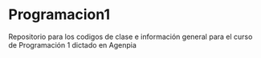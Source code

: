 # Programacion1
Repositorio para los codigos de clase e información general para el curso de Programación 1 dictado en Agenpia
